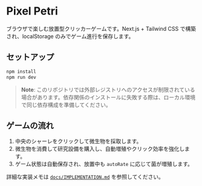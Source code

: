 # Pixel Petri

ブラウザで楽しむ放置型クリッカーゲームです。Next.js + Tailwind CSS で構築され、localStorage のみでゲーム進行を保存します。

## セットアップ

```bash
npm install
npm run dev
```

> **Note**: このリポジトリでは外部レジストリへのアクセスが制限されている場合があります。依存関係のインストールに失敗する際は、ローカル環境で同じ依存構成を準備してください。

## ゲームの流れ

1. 中央のシャーレをクリックして微生物を採取します。
2. 微生物を消費して研究設備を購入し、自動増殖やクリック効率を強化します。
3. ゲーム状態は自動保存され、放置中も `autoRate` に応じて菌が増殖します。

詳細な実装メモは [`docs/IMPLEMENTATION.md`](docs/IMPLEMENTATION.md) を参照してください。
